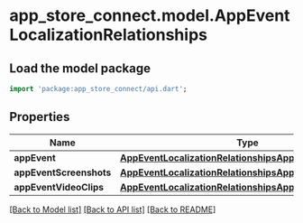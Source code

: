 # app_store_connect.model.AppEventLocalizationRelationships

## Load the model package
```dart
import 'package:app_store_connect/api.dart';
```

## Properties
Name | Type | Description | Notes
------------ | ------------- | ------------- | -------------
**appEvent** | [**AppEventLocalizationRelationshipsAppEvent**](AppEventLocalizationRelationshipsAppEvent.md) |  | [optional] 
**appEventScreenshots** | [**AppEventLocalizationRelationshipsAppEventScreenshots**](AppEventLocalizationRelationshipsAppEventScreenshots.md) |  | [optional] 
**appEventVideoClips** | [**AppEventLocalizationRelationshipsAppEventVideoClips**](AppEventLocalizationRelationshipsAppEventVideoClips.md) |  | [optional] 

[[Back to Model list]](../README.md#documentation-for-models) [[Back to API list]](../README.md#documentation-for-api-endpoints) [[Back to README]](../README.md)


